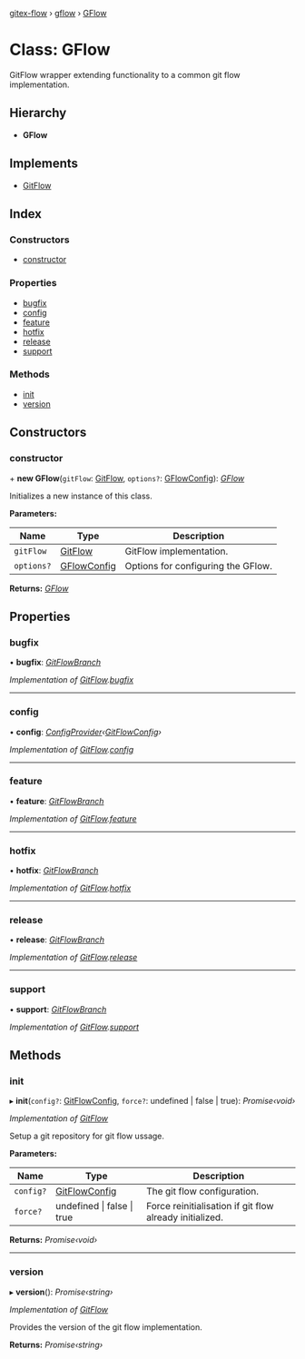[gitex-flow](../README.md) › [gflow](../modules/gflow.md) › [GFlow](gflow.gflow-1.md)

# Class: GFlow

GitFlow wrapper extending functionality to a common git flow implementation.

## Hierarchy

* **GFlow**

## Implements

* [GitFlow](../interfaces/api.gitflow.md)

## Index

### Constructors

* [constructor](gflow.gflow-1.md#constructor)

### Properties

* [bugfix](gflow.gflow-1.md#bugfix)
* [config](gflow.gflow-1.md#config)
* [feature](gflow.gflow-1.md#feature)
* [hotfix](gflow.gflow-1.md#hotfix)
* [release](gflow.gflow-1.md#release)
* [support](gflow.gflow-1.md#support)

### Methods

* [init](gflow.gflow-1.md#init)
* [version](gflow.gflow-1.md#version)

## Constructors

###  constructor

\+ **new GFlow**(`gitFlow`: [GitFlow](../interfaces/api.gitflow.md), `options?`: [GFlowConfig](../interfaces/gflow.gflowconfig.md)): *[GFlow](gflow.gflow-1.md)*

Initializes a new instance of this class.

**Parameters:**

Name | Type | Description |
------ | ------ | ------ |
`gitFlow` | [GitFlow](../interfaces/api.gitflow.md) | GitFlow implementation. |
`options?` | [GFlowConfig](../interfaces/gflow.gflowconfig.md) | Options for configuring the GFlow.  |

**Returns:** *[GFlow](gflow.gflow-1.md)*

## Properties

###  bugfix

• **bugfix**: *[GitFlowBranch](../interfaces/api.gitflowbranch.md)*

*Implementation of [GitFlow](../interfaces/api.gitflow.md).[bugfix](../interfaces/api.gitflow.md#readonly-bugfix)*

___

###  config

• **config**: *[ConfigProvider](../interfaces/api.configprovider.md)‹[GitFlowConfig](../interfaces/api.gitflowconfig.md)›*

*Implementation of [GitFlow](../interfaces/api.gitflow.md).[config](../interfaces/api.gitflow.md#readonly-config)*

___

###  feature

• **feature**: *[GitFlowBranch](../interfaces/api.gitflowbranch.md)*

*Implementation of [GitFlow](../interfaces/api.gitflow.md).[feature](../interfaces/api.gitflow.md#readonly-feature)*

___

###  hotfix

• **hotfix**: *[GitFlowBranch](../interfaces/api.gitflowbranch.md)*

*Implementation of [GitFlow](../interfaces/api.gitflow.md).[hotfix](../interfaces/api.gitflow.md#readonly-hotfix)*

___

###  release

• **release**: *[GitFlowBranch](../interfaces/api.gitflowbranch.md)*

*Implementation of [GitFlow](../interfaces/api.gitflow.md).[release](../interfaces/api.gitflow.md#readonly-release)*

___

###  support

• **support**: *[GitFlowBranch](../interfaces/api.gitflowbranch.md)*

*Implementation of [GitFlow](../interfaces/api.gitflow.md).[support](../interfaces/api.gitflow.md#readonly-support)*

## Methods

###  init

▸ **init**(`config?`: [GitFlowConfig](../interfaces/api.gitflowconfig.md), `force?`: undefined | false | true): *Promise‹void›*

*Implementation of [GitFlow](../interfaces/api.gitflow.md)*

Setup a git repository for git flow ussage.

**Parameters:**

Name | Type | Description |
------ | ------ | ------ |
`config?` | [GitFlowConfig](../interfaces/api.gitflowconfig.md) | The git flow configuration. |
`force?` | undefined &#124; false &#124; true | Force reinitialisation if git flow already initialized.  |

**Returns:** *Promise‹void›*

___

###  version

▸ **version**(): *Promise‹string›*

*Implementation of [GitFlow](../interfaces/api.gitflow.md)*

Provides the version of the git flow implementation.

**Returns:** *Promise‹string›*
